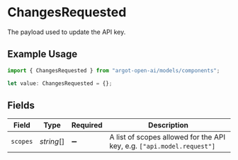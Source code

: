 # ChangesRequested

The payload used to update the API key.

## Example Usage

```typescript
import { ChangesRequested } from "argot-open-ai/models/components";

let value: ChangesRequested = {};
```

## Fields

| Field                                                                  | Type                                                                   | Required                                                               | Description                                                            |
| ---------------------------------------------------------------------- | ---------------------------------------------------------------------- | ---------------------------------------------------------------------- | ---------------------------------------------------------------------- |
| `scopes`                                                               | *string*[]                                                             | :heavy_minus_sign:                                                     | A list of scopes allowed for the API key, e.g. `["api.model.request"]` |